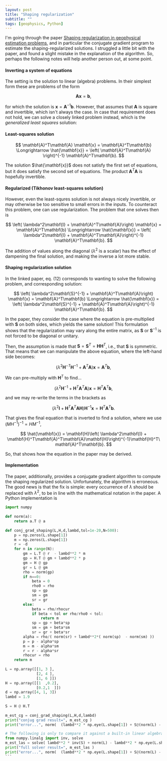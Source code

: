 ```yaml
---
layout: post
title: "Shaping regularization"
subtitle: ""
tags: [geophysics, Python]
---
```


I'm going through the paper [Shaping regularization in geophysical estimation problems](https://library.seg.org/doi/abs/10.1190/1.2433716), and in particular the conjugate gradient program to estimate the shaping-regularized solutions.
I struggled a little bit with the paper, and found a slight mistake in the explanation of the algorithm. So, perhaps the following notes will help another person out, at some point.


#### Inverting a system of equations
The setting is the solution to linear (algebra) problems. In their simplest form these are problems of the form

$$ \mathbf{A} \mathbf{x} = \mathbf{b}, $$

for which the solution is $\mathbf{x} = \mathbf{A}^{-1} \mathbf{b}$. However, that assumes that $\mathbf{A}$ is square and invertible, which isn't always the case.
In case that requirement does not hold, we can solve a closely linked problem instead, which is the *generalized least squares* solution:

#### Least-squares solution
$$ \mathbf{A}^T\mathbf{A} \mathbf{x} = \mathbf{A}^T\mathbf{b} \Longrightarrow \hat{\mathbf{x}} = \left( \mathbf{A}^T\mathbf{A} \right)^{-1} \mathbf{A}^T\mathbf{b}. $$

The solution $\hat{\mathbf{x}}$ does not satisfy the first set of equations, but it does satisfy the second set of equations.
The product $\mathbf{A}^T\mathbf{A}$ is hopefully invertible.

#### Regularized (Tikhonov least-squares solution)
However, even the least-squres solution is not always nicely invertible, or may otherwise be too sensitive to small errors in the inputs. To counteract this problem, one can use regularization.
The problem that one solves then is

$$ \left( \lambda^2\mathbf{I} + \mathbf{A}^T\mathbf{A}\right) \mathbf{x} = \mathbf{A}^T\mathbf{b} \Longrightarrow \hat{\mathbf{x}} = \left( \lambda^2\mathbf{I} + \mathbf{A}^T\mathbf{A}\right)^{-1} \mathbf{A}^T\mathbf{b}. $$

The addition of values along the diagonal ($\lambda^2$ is a scalar) has the effect of dampening the final solution, and making the inverse a lot more stable.

#### Shaping regularization solution
In the linked paper, eq. (12) corresponds to wanting to solve the following problem, and corresponding solution:

$$ \left( \lambda^2\mathbf{S}^{-1} + \mathbf{A}^T\mathbf{A}\right) \mathbf{x} = \mathbf{A}^T\mathbf{b} \Longrightarrow \hat{\mathbf{x}} = \left( \lambda^2\mathbf{S}^{-1} + \mathbf{A}^T\mathbf{A}\right)^{-1} \mathbf{A}^T\mathbf{b}. $$

In the paper, they consider the case where the equation is pre-multiplied with $\mathbf{S}$ on both sides, which yields the same solution! This formulation shows that the regularization may vary along the entire matrix, as $\mathbf{S}$ or $\mathbf{S}^{-1}$ is not forced to be diagonal or unitary.

Then, the assumption is made that $\mathbf{S}=\mathbf{S}^{T} = \mathbf{H}\mathbf{H}^T$, i.e., that $\mathbf{S}$ is symmetric. That means that we can manipulate the above equation, where the left-hand side becomes:

$$ \left( \lambda^2\mathbf{H}^{-T}\mathbf{H}^{-1} + \mathbf{A}^T\mathbf{A}\right) \mathbf{x} = \mathbf{A}^T\mathbf{b},  $$

We can pre-multiply with $\mathbf{H}^T$ to find...

$$ \left( \lambda^2\mathbf{H}^{-1} + \mathbf{H}^T\mathbf{A}^T\mathbf{A}\right) \mathbf{x} = \mathbf{H}^T\mathbf{A}^T\mathbf{b},  $$

and we may re-write the terms in the brackets as

$$ \left( \lambda^2\mathbf{I} + \mathbf{H}^T\mathbf{A}^T\mathbf{A}\mathbf{H}\right) \mathbf{H}^{-1} \mathbf{x} = \mathbf{H}^T\mathbf{A}^T\mathbf{b}.  $$

That gives the final equation that is inverted to find a solution, where we use $(M H^{-1})^{-1}=H M^{-1}$,

$$ \hat{\mathbf{x}} = \mathbf{H}\left( \lambda^2\mathbf{I} + \mathbf{H}^T\mathbf{A}^T\mathbf{A}\mathbf{H}\right)^{-1}\mathbf{H}^T\mathbf{A}^T\mathbf{b}. $$

So, that shows how the equation in the paper may be derived.

#### Implementation
The paper, additionally, provides a conjugate gradient algorithm to compute the shaping regularized solution. Unfortunately, the algorithm is erroneous. The good news is that the fix is simple: every occurrence of $\lambda$ should be replaced with $\lambda^2$, to be in line with the mathematical notation in the paper. A Python implementation is

````python
import numpy
 
def norm(a):
    return a.T @ a
 
def conj_grad_shaping(L,H,d,lambd,tol=1e-20,N=500):
    p = np.zeros(L.shape[1])
    m = np.zeros(L.shape[1])
    r = -d
    for n in range(N):
        gm = L.T @ r  - lambd**2 * m
        gp = H.T @ gm + lambd**2 * p
        gm = H @ gp
        gr = L @ gm
        rho = norm(gp)
        if n==0:
            beta = 0
            rho0 = rho
            sp = gp
            sm = gm
            sr = gr
        else:
            beta = rho/rhocur
            if beta < tol or rho/rho0 < tol:
                return m
            sp = gp + beta*sp
            sm = gm + beta*sm
            sr = gr + beta*sr
        alpha = rho/( norm(sr) + lambd**2*( norm(sp)  - norm(sm) ))
        p = p - alpha*sp
        m = m - alpha*sm
        r = r - alpha*sr
        rhocur = rho
    return m
 
L = np.array([[1, 3 ],
              [2, 4 ],
              [1, 6 ]])
H = np.array([[1  ,0.2],
              [0.2,1  ]])
d = np.array([4, 1, 3])
lambd = 1.9
 
S = H @ H.T
   
m_est_cg = conj_grad_shaping(L,H,d,lambd)
print("conjug grad result=", m_est_cg )
print("error...", norm(  (lambd**2 * np.eye(L.shape[1]) + S@(norm(L) - lambd**2*np.eye(L.shape[1])))@m_est_cg  - S@L.T@d ) )

# The following is only to compare it against a built-in linear algebra solver
from numpy.linalg import inv, solve
m_est_las = solve( lambd**2 * inv(S) + norm(L) - lambd**2 * np.eye(L.shape[1]), L.T @ d )
print("full solver result=", m_est_las )
print("error...", norm(  (lambd**2 * np.eye(L.shape[1]) + S@(norm(L) - lambd**2*np.eye(L.shape[1])))@m_est_las - S@L.T@d ) )
```

